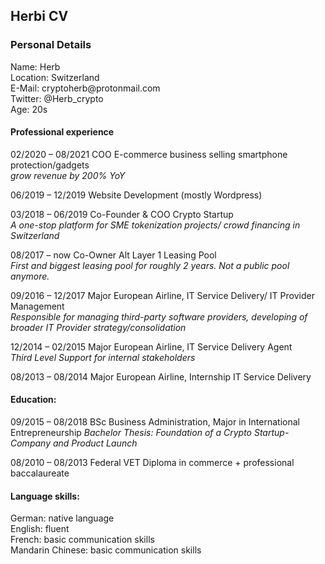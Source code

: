 ## Herbi CV

<h3>Personal Details</h3>
Name:				Herb<br/>
Location:		Switzerland<br/>
E-Mail:			cryptoherb@protonmail.com<br/>
Twitter: 			@Herb_crypto<br/>
Age:				20s<br/>
		

<h4>Professional experience</h4>					

02/2020 – 08/2021	COO E-commerce business selling smartphone protection/gadgets\
	*grow revenue by 200% YoY* 
  </br>

06/2019 – 12/2019	Website Development (mostly Wordpress) </br>

03/2018 – 06/2019	Co-Founder & COO Crypto Startup\
	*A one-stop platform for SME tokenization projects/ crowd financing in Switzerland*

08/2017 – now	Co-Owner Alt Layer 1 Leasing Pool\
	*First and biggest leasing pool for roughly 2 years. Not a public pool anymore.*

09/2016 – 12/2017	Major European Airline, IT Service Delivery/ IT Provider Management\
	*Responsible for managing third-party software providers, developing of broader IT Provider strategy/consolidation*

12/2014 – 02/2015 	Major European Airline, IT Service Delivery Agent\
	*Third Level Support for internal stakeholders*

08/2013 – 08/2014	Major European Airline, Internship IT Service Delivery 

<h4>Education: </h4>	

09/2015 – 08/2018	BSc Business Administration, Major in International Entrepreneurship 
	*Bachelor Thesis: Foundation of a Crypto Startup- Company and Product Launch*

08/2010 – 08/2013	Federal VET Diploma in commerce + professional baccalaureate



<h4>Language skills:</h4>
German: 			native language<br/>
English: 			fluent<br/>
French: 			basic communication skills<br/>
Mandarin Chinese:		basic communication skills<br/>
<br/>

